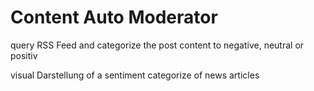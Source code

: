 # Content Auto Moderator

query RSS Feed and categorize the post content to negative, neutral or positiv

visual Darstellung of a sentiment categorize of news articles

